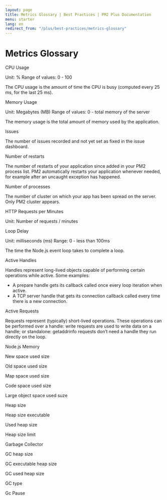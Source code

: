 ```yaml
---
layout: page
title: Metrics Glossary | Best Practices | PM2 Plus Documentation
menu: starter
lang: en
redirect_from: "/plus/best-practices/metrics-glossary"
---
```


# Metrics Glossary

CPU Usage

Unit: %
Range of values: 0 - 100

The CPU usage is the amount of time the CPU is busy (computed every 25 ms, for the last 25 ms).

Memory Usage

Unit: Megabytes (MB)
Range of values: 0 - total memory of the server

The memory usage is the total amount of memory used by the application.

Issues

The number of issues recorded and not yet set as fixed in the issue dashboard.

Number of restarts

The number of restarts of your application since added in your PM2 process list. PM2 automatically restarts your application whenever needed, for example after an uncaught exception has happened.

Number of processes

The number of cluster on which your app has been spread on the server. Only PM2 cluster appears. 

HTTP Requests per Minutes

Unit: Number of requests / minutes

Loop Delay

Unit: milliseconds (ms)
Range: 0 - less than 100ms

The time the Node.js event loop takes to complete a loop.


Active Handles

Handles represent long-lived objects capable of performing certain operations while active. Some examples:

- A prepare handle gets its callback called once every loop iteration when active.
- A TCP server handle that gets its connection callback called every time there is a new connection.

Active Requests

Requests represent (typically) short-lived operations. These operations can be performed over a handle: write requests are used to write data on a handle; or standalone: getaddrinfo requests don’t need a handle they run directly on the loop.

Node.js Memory

New space used size

Old space used size

Map space used size

Code space used size

Large object space used suze

Heap size

Heap size executable

Used heap size

Heap size limit

Garbage Collector

GC heap size

GC executable heap size

GC used heap size

GC type

Gc Pause